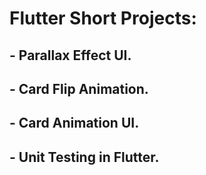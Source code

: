 # Flutter Short Projects: 

## - Parallax Effect UI. 
## - Card Flip Animation.  
## - Card Animation UI.
## - Unit Testing in Flutter.

 
 
 
